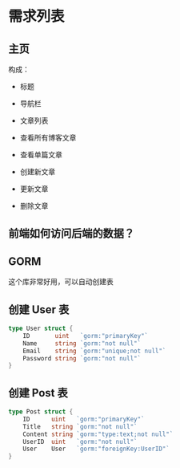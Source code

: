 # 需求列表

## 主页

构成：
- 标题
- 导航栏
- 文章列表

- 查看所有博客文章
- 查看单篇文章
- 创建新文章
- 更新文章
- 删除文章


## 前端如何访问后端的数据？

## GORM

这个库非常好用，可以自动创建表

## 创建 User 表

```go
type User struct {
	ID       uint   `gorm:"primaryKey"`
	Name     string `gorm:"not null"`
	Email    string `gorm:"unique;not null"`
	Password string `gorm:"not null"`
}
```

## 创建 Post 表

```go
type Post struct {
	ID      uint   `gorm:"primaryKey"`
	Title   string `gorm:"not null"`
	Content string `gorm:"type:text;not null"`
	UserID  uint   `gorm:"not null"`
	User    User   `gorm:"foreignKey:UserID"`
}
```